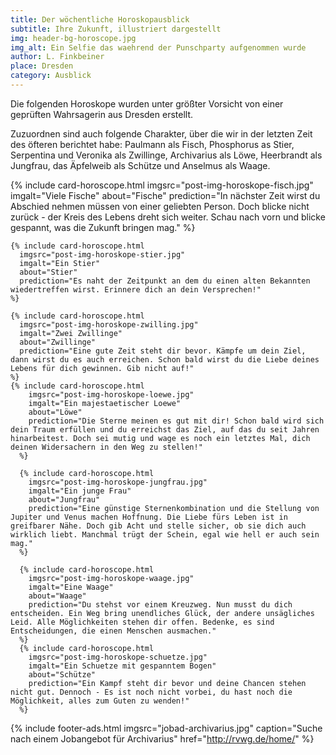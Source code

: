 ```yaml
---
title: Der wöchentliche Horoskopausblick
subtitle: Ihre Zukunft, illustriert dargestellt
img: header-bg-horoscope.jpg
img_alt: Ein Selfie das waehrend der Punschparty aufgenommen wurde
author: L. Finkbeiner
place: Dresden
category: Ausblick
---
```


Die folgenden Horoskope wurden unter größter Vorsicht von einer geprüften Wahrsagerin aus Dresden erstellt.

Zuzuordnen sind auch folgende Charakter, über die wir in der letzten Zeit des öfteren berichtet habe: Paulmann als Fisch, Phosphorus as Stier, Serpentina und Veronika als Zwillinge, Archivarius als Löwe, Heerbrandt als Jungfrau, das Äpfelweib als Schütze und Anselmus als Waage.

<div class="container-fluid mt-3 pt-3">
  <div class="card-columns card-columns-horoscope">
    {% include card-horoscope.html
      imgsrc="post-img-horoskope-fisch.jpg"
      imgalt="Viele Fische"
      about="Fische"
      prediction="In nächster Zeit wirst du Abschied nehmen müssen von einer geliebten Person. Doch blicke nicht zurück - der Kreis des Lebens dreht sich weiter. Schau nach vorn und blicke gespannt, was die Zukunft bringen mag."
    %}

    {% include card-horoscope.html
      imgsrc="post-img-horoskope-stier.jpg"
      imgalt="Ein Stier"
      about="Stier"
      prediction="Es naht der Zeitpunkt an dem du einen alten Bekannten wiedertreffen wirst. Erinnere dich an dein Versprechen!"
    %}

    {% include card-horoscope.html
      imgsrc="post-img-horoskope-zwilling.jpg"
      imgalt="Zwei Zwillinge"
      about="Zwillinge"
      prediction="Eine gute Zeit steht dir bevor. Kämpfe um dein Ziel, dann wirst du es auch erreichen. Schon bald wirst du die Liebe deines Lebens für dich gewinnen. Gib nicht auf!"
    %}
    {% include card-horoscope.html
        imgsrc="post-img-horoskope-loewe.jpg"
        imgalt="Ein majestaetischer Loewe"
        about="Löwe"
        prediction="Die Sterne meinen es gut mit dir! Schon bald wird sich dein Traum erfüllen und du erreichst das Ziel, auf das du seit Jahren hinarbeitest. Doch sei mutig und wage es noch ein letztes Mal, dich deinen Widersachern in den Weg zu stellen!"
      %}

      {% include card-horoscope.html
        imgsrc="post-img-horoskope-jungfrau.jpg"
        imgalt="Ein junge Frau"
        about="Jungfrau"
        prediction="Eine günstige Sternenkombination und die Stellung von Jupiter und Venus machen Hoffnung. Die Liebe fürs Leben ist in greifbarer Nähe. Doch gib Acht und stelle sicher, ob sie dich auch wirklich liebt. Manchmal trügt der Schein, egal wie hell er auch sein mag."
      %}

      {% include card-horoscope.html
        imgsrc="post-img-horoskope-waage.jpg"
        imgalt="Eine Waage"
        about="Waage"
        prediction="Du stehst vor einem Kreuzweg. Nun musst du dich entscheiden. Ein Weg bring unendliches Glück, der andere unsägliches Leid. Alle Möglichkeiten stehen dir offen. Bedenke, es sind Entscheidungen, die einen Menschen ausmachen."
      %}
      {% include card-horoscope.html
        imgsrc="post-img-horoskope-schuetze.jpg"
        imgalt="Ein Schuetze mit gespanntem Bogen"
        about="Schütze"
        prediction="Ein Kampf steht dir bevor und deine Chancen stehen nicht gut. Dennoch - Es ist noch nicht vorbei, du hast noch die Möglichkeit, alles zum Guten zu wenden!"
      %}
  </div>
</div>

{% include footer-ads.html 
  imgsrc="jobad-archivarius.jpg"
  caption="Suche nach einem Jobangebot für Archivarius"
  href="http://rvwg.de/home/"
%}
<!-- https://de.wikipedia.org/wiki/Lincke%E2%80%99sches_Bad -->
<!-- http://www.imdb.com/name/nm1312584/ -->
<!-- https://www.saechsische-dampfschiffahrt.de/fahrten/ueberblick/ -->
<!-- http://daskaffeehaus.us/ -->
<!-- https://die-illustrierte.github.io/ -->
<!-- http://rvwg.de/home/ REMOVE ARCHIVARIUS -->
<!-- https://www.lovescout24.de/ -->
<!-- http://azon.xarch.at/framez.htm -->